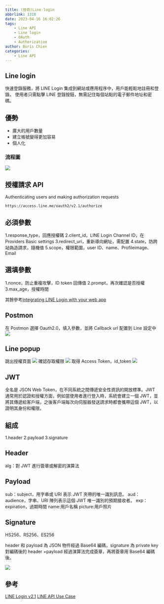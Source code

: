 ```yaml
---
title: (技術)Line-login
abbrlink: 1318
date: 2023-04-16 16:02:26
tags:
    - Line API
    - Line login
    - OAuth
    - Authorization
author: Boris Chien
categories:
    - Line API
---
```


## Line login

快速登錄服務，將 LINE Login 集成到網站或應用程序中，用戶能輕鬆地註冊和登錄。
使用者只需點擊 LINE 登錄按鈕，無需記住每個站點的電子郵件地址和密碼。

## 優勢

-   廣大的用戶數量
-   建立帳號變得更加容易
-   個人化

### 流程圖

![](/images/web-login-flow.jpg)

## 授權請求 API

Authenticating users and making authorization requests

```
https://access.line.me/oauth2/v2.1/authorize
```

## 必須參數

1.response_type，回應授權碼
2.client_id，LINE Login Channel ID，在 Providers Basic settings
3.redirect_uri，重新導向網址，需配置
4.state，防跨站偽造請求，隨機值
5.scope，權限範圍，user ID、name、Profileimage、Email

## 選填參數

1.nonce，防止重複攻擊，ID token 回傳值
2.prompt，再次確認是否授權
3.max_age，授權時間

其餘參考[Integrating LINE Login with your web app](https://developers.line.biz/en/docs/line-login/integrate-line-login/#create-a-channel)

## Postmon

在 Postmon 選擇 Oauth2.0，填入參數，並將 Callback url 配置到 Line 設定中
![](/images/lineLogin/postmon-line-oauth-login.png)

## Line popup

跳出授權頁面
![](/images/lineLogin/postmon-line-oauth-popup1.png)
確認存取權限
![](/images/lineLogin/postmon-line-oauth-popup2.jpg)
取得 Access Token，id_token
![](/images/lineLogin/postmon-line-oauth-result.png)

## JWT

全名是 JSON Web Token，在不同系統之間傳遞安全性資訊的開放標準。JWT 通常用於認證和授權方面，例如當使用者進行登入時，系統會建立一個 JWT，並將其傳遞給客戶端，之後客戶端每次向伺服器發送請求時都會攜帶這個 JWT，以證明其身份和權限。

## 組成

1.header
2.payload
3.signature

## Header

alg：對 JWT 進行簽章或解密的演算法

## Payload

sub：subject，用字串或 URI 表示 JWT 夾帶的唯一識別訊息。
aud：audience，字串、URI 陣列表示這個 JWT 唯一識別的預期接收者。
exp：expiration，過期時間
name:用戶名稱
picture:用戶照片

## Signature

HS256、RS256、ES256

header 和 payload 為 JSON 物件經過 Base64 編碼，signature 為 private key 對編碼後的 header +payload 經過演算法完成簽章，再將簽章用 Base64 編碼後。

![](/images/lineLogin/jwt-io-line-result.png)

## 參考

[LINE Login v2.1](https://developers.line.biz/zh-hant/services/line-login/)
[LINE API Use Case](https://lineapiusecase.com/en/api/login.html)

